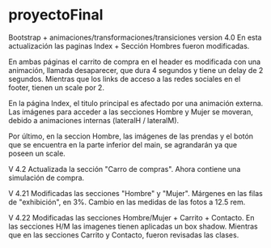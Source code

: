 # proyectoFinal

Bootstrap + animaciones/transformaciones/transiciones version 4.0
En esta actualización las paginas Index + Sección Hombres fueron modificadas. 

En ambas páginas el carrito de compra en el header es modificada con una animación, llamada desaparecer, que dura 4 segundos y tiene un delay de 2 segundos.
Mientras que los links de acceso a las redes sociales en el footer, tienen un scale por 2.

En la página Index, el titulo principal es afectado por una animación externa. Las imágenes para 
acceder a las secciones Hombre y Mujer se moveran, debido a animaciones internas (lateralH / lateralM).

Por último, en la seccion Hombre, las imágenes de las prendas y el botón que se encuentra en la parte inferior del main, se agrandarán ya que poseen un scale.


V 4.2 Actualizada la sección "Carro de compras". Ahora contiene una simulación de compra.

V 4.21 Modificadas las secciones "Hombre" y "Mujer". Márgenes en las filas de "exhibición", en 3%. Cambio en las medidas de las fotos a 12.5 rem.

V 4.22 Modificadas las secciones Hombre/Mujer + Carrito + Contacto. En las secciones H/M las imagenes tienen aplicadas un box shadow. Mientras que en las secciones Carrito y Contacto, fueron revisadas las clases. 
